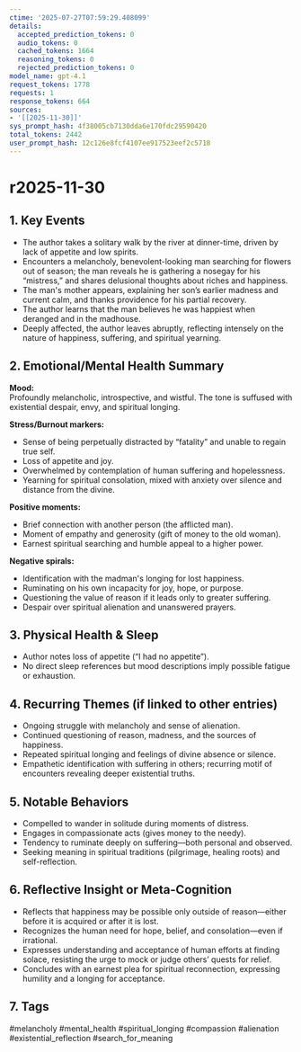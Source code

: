 ```yaml
---
ctime: '2025-07-27T07:59:29.408099'
details:
  accepted_prediction_tokens: 0
  audio_tokens: 0
  cached_tokens: 1664
  reasoning_tokens: 0
  rejected_prediction_tokens: 0
model_name: gpt-4.1
request_tokens: 1778
requests: 1
response_tokens: 664
sources:
- '[[2025-11-30]]'
sys_prompt_hash: 4f38005cb7130dda6e170fdc29590420
total_tokens: 2442
user_prompt_hash: 12c126e8fcf4107ee917523eef2c5718
---
```

# r2025-11-30

## 1. Key Events

- The author takes a solitary walk by the river at dinner-time, driven by lack of appetite and low spirits.
- Encounters a melancholy, benevolent-looking man searching for flowers out of season; the man reveals he is gathering a nosegay for his “mistress,” and shares delusional thoughts about riches and happiness.
- The man's mother appears, explaining her son’s earlier madness and current calm, and thanks providence for his partial recovery.
- The author learns that the man believes he was happiest when deranged and in the madhouse.
- Deeply affected, the author leaves abruptly, reflecting intensely on the nature of happiness, suffering, and spiritual yearning.

## 2. Emotional/Mental Health Summary

**Mood:**  
Profoundly melancholic, introspective, and wistful. The tone is suffused with existential despair, envy, and spiritual longing.

**Stress/Burnout markers:**  
- Sense of being perpetually distracted by “fatality” and unable to regain true self.
- Loss of appetite and joy.
- Overwhelmed by contemplation of human suffering and hopelessness.
- Yearning for spiritual consolation, mixed with anxiety over silence and distance from the divine.

**Positive moments:**  
- Brief connection with another person (the afflicted man).
- Moment of empathy and generosity (gift of money to the old woman).
- Earnest spiritual searching and humble appeal to a higher power.

**Negative spirals:**  
- Identification with the madman's longing for lost happiness.
- Ruminating on his own incapacity for joy, hope, or purpose.
- Questioning the value of reason if it leads only to greater suffering.
- Despair over spiritual alienation and unanswered prayers.

## 3. Physical Health & Sleep

- Author notes loss of appetite (“I had no appetite”).
- No direct sleep references but mood descriptions imply possible fatigue or exhaustion.

## 4. Recurring Themes (if linked to other entries)

- Ongoing struggle with melancholy and sense of alienation.
- Continued questioning of reason, madness, and the sources of happiness.
- Repeated spiritual longing and feelings of divine absence or silence.
- Empathetic identification with suffering in others; recurring motif of encounters revealing deeper existential truths.

## 5. Notable Behaviors

- Compelled to wander in solitude during moments of distress.
- Engages in compassionate acts (gives money to the needy).
- Tendency to ruminate deeply on suffering—both personal and observed.
- Seeking meaning in spiritual traditions (pilgrimage, healing roots) and self-reflection.

## 6. Reflective Insight or Meta-Cognition

- Reflects that happiness may be possible only outside of reason—either before it is acquired or after it is lost.
- Recognizes the human need for hope, belief, and consolation—even if irrational.
- Expresses understanding and acceptance of human efforts at finding solace, resisting the urge to mock or judge others’ quests for relief.
- Concludes with an earnest plea for spiritual reconnection, expressing humility and a longing for acceptance.

## 7. Tags

#melancholy #mental_health #spiritual_longing #compassion #alienation #existential_reflection #search_for_meaning